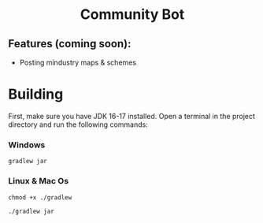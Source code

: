 <div align="center">
    <h1>Community Bot</h1>
</div>

## Features (coming soon):

* Posting mindustry maps & schemes

# Building

First, make sure you have JDK 16-17 installed. Open a terminal in the project directory and run the following commands:

### Windows

```
gradlew jar
```

### Linux & Mac Os

```
chmod +x ./gradlew

./gradlew jar
```